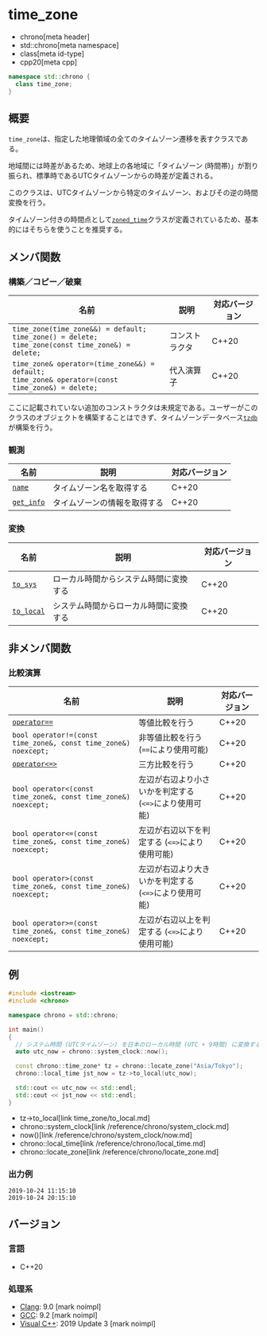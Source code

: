 # time_zone
* chrono[meta header]
* std::chrono[meta namespace]
* class[meta id-type]
* cpp20[meta cpp]

```cpp
namespace std::chrono {
  class time_zone;
}
```

## 概要
`time_zone`は、指定した地理領域の全てのタイムゾーン遷移を表すクラスである。

地域間には時差があるため、地球上の各地域に「タイムゾーン (時間帯)」が割り振られ、標準時であるUTCタイムゾーンからの時差が定義される。

このクラスは、UTCタイムゾーンから特定のタイムゾーン、およびその逆の時間変換を行う。

タイムゾーン付きの時間点として[`zoned_time`](zoned_time.md)クラスが定義されているため、基本的にはそちらを使うことを推奨する。


## メンバ関数
### 構築／コピー／破棄

| 名前 | 説明 | 対応バージョン |
|------|------|----------------|
| `time_zone(time_zone&&) = default;`<br/> `time_zone() = delete;`<br/> `time_zone(const time_zone&) = delete;` | コンストラクタ | C++20 |
| `time_zone& operator=(time_zone&&) = default;`<br/> `time_zone& operator=(const time_zone&) = delete;` | 代入演算子 | C++20 |

ここに記載されていない追加のコンストラクタは未規定である。ユーザーがこのクラスのオブジェクトを構築することはできず、タイムゾーンデータベース[`tzdb`](tzdb.md)が構築を行う。


### 観測

| 名前 | 説明 | 対応バージョン |
|------|------|----------------|
| [`name`](time_zone/name.md)         | タイムゾーン名を取得する | C++20 |
| [`get_info`](time_zone/get_info.md) | タイムゾーンの情報を取得する | C++20 |


### 変換

| 名前 | 説明 | 対応バージョン |
|------|------|----------------|
| [`to_sys`](time_zone/to_sys.md)     | ローカル時間からシステム時間に変換する | C++20 |
| [`to_local`](time_zone/to_local.md) | システム時間からローカル時間に変換する | C++20 |


## 非メンバ関数
### 比較演算

| 名前 | 説明 | 対応バージョン |
|------|------|----------------|
| [`operator==`](time_zone/op_equal.md)         | 等値比較を行う | C++20 |
| `bool operator!=(const time_zone&, const time_zone&) noexcept;` | 非等値比較を行う (`==`により使用可能) | C++20 |
| [`operator<=>`](time_zone/op_compare_3way.md) | 三方比較を行う | C++20 |
| `bool operator<(const time_zone&, const time_zone&) noexcept;` | 左辺が右辺より小さいかを判定する (`<=>`により使用可能) | C++20 |
| `bool operator<=(const time_zone&, const time_zone&) noexcept;` | 左辺が右辺以下を判定する (`<=>`により使用可能) | C++20 |
| `bool operator>(const time_zone&, const time_zone&) noexcept;` | 左辺が右辺より大きいかを判定する (`<=>`により使用可能) | C++20 |
| `bool operator>=(const time_zone&, const time_zone&) noexcept;` | 左辺が右辺以上を判定する (`<=>`により使用可能) | C++20 |


## 例
```cpp example
#include <iostream>
#include <chrono>

namespace chrono = std::chrono;

int main()
{
  // システム時間 (UTCタイムゾーン) を日本のローカル時間 (UTC + 9時間) に変換する
  auto utc_now = chrono::system_clock::now();

  const chrono::time_zone* tz = chrono::locate_zone("Asia/Tokyo");
  chrono::local_time jst_now = tz->to_local(utc_now);

  std::cout << utc_now << std::endl;
  std::cout << jst_now << std::endl;
}
```
* tz->to_local[link time_zone/to_local.md]
* chrono::system_clock[link /reference/chrono/system_clock.md]
* now()[link /reference/chrono/system_clock/now.md]
* chrono::local_time[link /reference/chrono/local_time.md]
* chrono::locate_zone[link /reference/chrono/locate_zone.md]

### 出力例
```
2019-10-24 11:15:10
2019-10-24 20:15:10
```

## バージョン
### 言語
- C++20

### 処理系
- [Clang](/implementation.md#clang): 9.0 [mark noimpl]
- [GCC](/implementation.md#gcc): 9.2 [mark noimpl]
- [Visual C++](/implementation.md#visual_cpp): 2019 Update 3 [mark noimpl]
